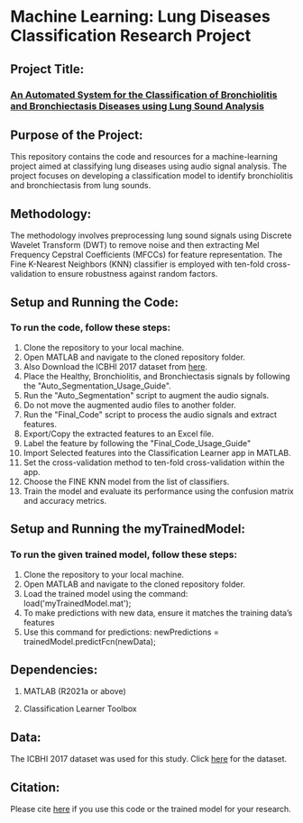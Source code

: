 #  **Machine Learning: Lung Diseases Classification Research Project**
## **Project Title:**

### [An Automated System for the Classification of Bronchiolitis and Bronchiectasis Diseases using Lung Sound Analysis](https://ieeexplore.ieee.org/document/10089608)

## **Purpose of the Project:**
This repository contains the code and resources for a machine-learning project aimed at classifying lung diseases using audio signal analysis. The project focuses on developing a classification model to identify bronchiolitis and bronchiectasis from lung sounds.

## **Methodology:**
The methodology involves preprocessing lung sound signals using Discrete Wavelet Transform (DWT) to remove noise and then extracting Mel Frequency Cepstral Coefficients (MFCCs) for feature representation. The Fine K-Nearest Neighbors (KNN) classifier is employed with ten-fold cross-validation to ensure robustness against random factors.

## **Setup and Running the Code:**
### **To run the code, follow these steps:**

1.  Clone the repository to your local machine.
2. Open MATLAB and navigate to the cloned repository folder.
3.  Also Download the ICBHI 2017 dataset from [here](https://bhichallenge.med.auth.gr/ICBHI_2017_Challenge).
4.  Place the Healthy, Bronchiolitis, and Bronchiectasis signals by following the "Auto_Segmentation_Usage_Guide".
5.  Run the "Auto_Segmentation" script to augment the audio signals.
6.  Do not move the augmented audio files to another folder.
7.  Run the "Final_Code" script to process the audio signals and extract features.
8. Export/Copy the extracted features to an Excel file.
9. Label the feature by following the "Final_Code_Usage_Guide"
10. Import Selected features into the Classification Learner app in MATLAB.
11. Set the cross-validation method to ten-fold cross-validation within the app.
12. Choose the FINE KNN model from the list of classifiers.
13. Train the model and evaluate its performance using the confusion matrix and accuracy metrics.


## **Setup and Running the myTrainedModel:**
### **To run the given trained model, follow these steps:**

1. Clone the repository to your local machine.
2. Open MATLAB and navigate to the cloned repository folder.
3. Load the trained model using the command: load('myTrainedModel.mat');
4. To make predictions with new data, ensure it matches the training data’s features
5. Use this command for predictions: newPredictions = trainedModel.predictFcn(newData);

## **Dependencies:**
1. MATLAB (R2021a or above)

2. Classification Learner Toolbox


## **Data:**
The ICBHI 2017 dataset was used for this study. Click [here](https://bhichallenge.med.auth.gr/ICBHI_2017_Challenge) for the dataset.

## **Citation:**
Please cite [here](https://ieeexplore.ieee.org/document/10089608) if you use this code or the trained model for your research.
